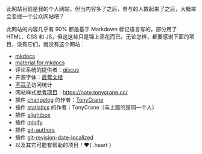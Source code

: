 此网站目前是我的个人网站，但当内容多了之后，参与的人数起来了之后，大概率会变成一个公众网站吧？

此网站的内容几乎有 90% 都是基于 Markdown 标记语言写的，部分用了 HTML、CSS 和 JS，但这这些只是锦上添花而已。无论怎样，都要感谢下面的项目，没有它们，就没有这个网站：

- [mkdocs](https://github.com/mkdocs/mkdocs)
- [material for mkdocs](https://github.com/squidfunk/mkdocs-material)
- 评论系统的提供者：[giscus](https://giscus.app/zh-CN)
- 开源字体：[霞鹜文楷](https://github.com/lxgw/LxgwWenKai)
- [不蒜子](https://busuanzi.ibruce.info/)访问统计
- 网站样式[参考项目](https://github.com/TonyCrane/note/)：https://note.tonycrane.cc/
- 插件 [changelog](https://github.com/TonyCrane/mkdocs-changelog-plugin) 的作者：[TonyCrane](https://github.com/TonyCrane)
- 插件 [statistics](https://github.com/TonyCrane/mkdocs-statistics-plugin) 的作者：TonyCrane（与上面的是同一个人）
- 插件 [glightbox](https://github.com/Blueswen/mkdocs-glightbox)
- 插件 [minify](https://github.com/byrnereese/mkdocs-minify-plugin)
- 插件 [git-authors](https://github.com/timvink/mkdocs-git-authors-plugin)
- 插件 [git-revision-date-localized](https://github.com/timvink/mkdocs-git-revision-date-localized-plugin)
- 以及其它可能有帮助的项目！:heart:{ .heart }
